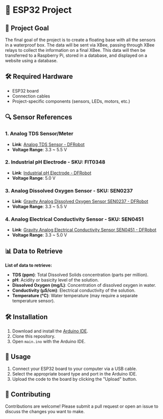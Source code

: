 # 🚀 ESP32 Project

## 🎯 Project Goal

The final goal of the project is to create a floating base with all the sensors in a waterproof box. The data will be sent via XBee, passing through XBee relays to collect the information on a final XBee. This data will then be transferred to a Raspberry Pi, stored in a database, and displayed on a website using a database.

## 🛠️ Required Hardware

- ESP32 board
- Connection cables
- Project-specific components (sensors, LEDs, motors, etc.)

## 🔍 Sensor References

### 1. Analog TDS Sensor/Meter

- **Link**: [Analog TDS Sensor - DFRobot](https://fr.farnell.com/en-FR/dfrobot/sen0244/analogue-tds-sensor-meter-kit/dp/3517934)
- **Voltage Range**: 3.3 ~ 5.5 V

### 2. Industrial pH Electrode - SKU: FIT0348

- **Link**: [Industrial pH Electrode - DFRobot](https://wiki.dfrobot.com/Industrial_pH_electrode_SKU_FIT0348_)
- **Voltage Range**: 5.0 V

### 3. Analog Dissolved Oxygen Sensor - SKU: SEN0237

- **Link**: [Gravity Analog Dissolved Oxygen Sensor SEN0237 - DFRobot](https://wiki.dfrobot.com/Gravity__Analog_Dissolved_Oxygen_Sensor_SKU_SEN0237)
- **Voltage Range**: 3.3 ~ 5.5 V

### 4. Analog Electrical Conductivity Sensor - SKU: SEN0451

- **Link**: [Gravity Analog Electrical Conductivity Sensor SEN0451 - DFRobot](https://wiki.dfrobot.com/SKU_SEN0451_Gravity_Analog_Electrical_Conductivity_Sensor_PRO_K_1)
- **Voltage Range**: 3.3 ~ 5.0 V

## 📊 Data to Retrieve

**List of data to retrieve:**

- **TDS (ppm)**: Total Dissolved Solids concentration (parts per million).
- **pH**: Acidity or basicity level of the solution.
- **Dissolved Oxygen (mg/L)**: Concentration of dissolved oxygen in water.
- **Conductivity (µS/cm)**: Electrical conductivity of the solution.
- **Temperature (°C)**: Water temperature (may require a separate temperature sensor).

## 🛠️ Installation

1. Download and install the [Arduino IDE](https://www.arduino.cc/en/software).
2. Clone this repository.
3. Open `main.ino` with the Arduino IDE.

## 🚀 Usage

1. Connect your ESP32 board to your computer via a USB cable.
2. Select the appropriate board type and port in the Arduino IDE.
3. Upload the code to the board by clicking the "Upload" button.

## 🤝 Contributing

Contributions are welcome! Please submit a pull request or open an issue to discuss the changes you want to make.
